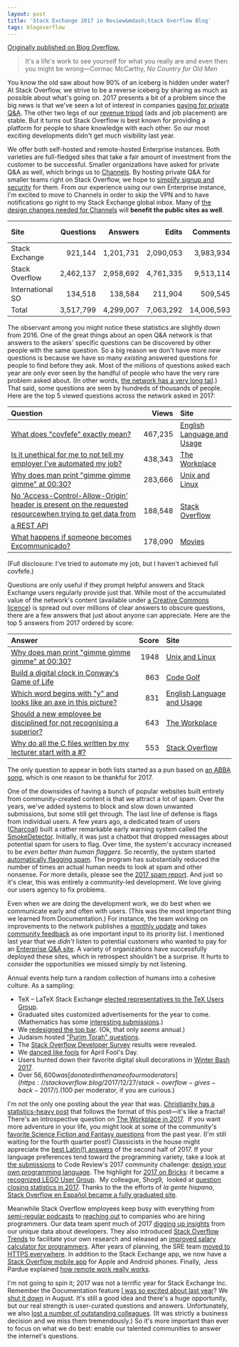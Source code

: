 ```yaml
---
layout: post
title: 'Stack Exchange 2017 in Review&mdash;Stack Overflow Blog'
tags: blogoverflow 
---
```


[Originally published on Blog
Overflow.](https://stackoverflow.blog/2018/01/31/stack-exchange-2017-review/)

> It's a life's work to see yourself for what you really are and even
> then you might be wrong&mdash;Cormac McCarthy, _No Country for Old
> Men_


You know the old saw about how 90% of an iceberg is hidden under
water? At Stack Overflow, we strive to be a reverse iceberg by sharing
as much as possible about what's going on. 2017 presents a bit of a
problem since the big news is that we've seen a lot of interest in
companies [paying for private
Q&A](https://www.stackoverflowbusiness.com/enterprise). The other two
legs of our [revenue
tripod](https://stackoverflow.blog/2016/11/15/how-we-make-money-at-stack-overflow-2016-edition/)
(ads and job placement) are stable. But it turns out Stack Overflow is
best known for providing a platform for people to share knowledge with
each other. So our most exciting developments didn't get much
visibility last year.


We offer both self-hosted and remote-hosted Enterprise instances. Both
varieties are full-fledged sites that take a fair amount of investment
from the customer to be successful. Smaller organizations have asked
for private Q&A as well, which brings us to
[Channels](https://stackoverflow.blog/2017/07/11/introducing-channels-private-qa-team/). By
hosting private Q&A for smaller teams right on Stack Overflow, we hope
to [simplify signup and
security](https://stackoverflow.blog/2017/11/09/why-channels/) for
them. From our experience using our own Enterprise instance, I'm
excited to move to Channels in order to skip the VPN and to have
notifications go right to my Stack Exchange global inbox. Many of [the
design changes needed for
Channels](https://stackoverflow.blog/2017/12/04/designing-channels/)
will **benefit the public sites as well**.




|**Site**|**Questions**|**Answers**|**Edits**|**Comments**|**Accepted Answers**|**Upvotes**|**Downvotes**|**Reviews**|
|:---|---:|---:|---:|---:|---:|---:|---:|---:|
|Stack Exchange|921,144|1,201,731|2,090,053|3,983,934|365,990|7,802,169|1,126,699|1,317,965|
|Stack Overflow|2,462,137|2,958,692|4,761,335|9,513,114|1,041,406|16,710,692|2,549,588|2,638,016|
|International SO|134,518|138,584|211,904|509,545|59,173|394,001|88,297|163,089
|Total|3,517,799|4,299,007|7,063,292|14,006,593|1,466,569|24,906,862|3,764,584|4,119,070|




<!-- #tablepress-1 from cache -->


The observant among you might notice these statistics are slightly
down from 2016. One of the great things about an open Q&A network is
that answers to the askers' specific questions can be discovered by
other people with the same question. So a big reason we don't have
more _new_ questions is because we have so many _existing_ answered
questions for people to find before they ask. Most of the millions of
questions asked each year are only ever seen by the handful of people
who have the very rare problem asked about. (In other words, [the
network has a very long
tail](https://stackoverflow.blog/2011/01/05/the-wikipedia-of-long-tail-programming-questions/).)
That said, some questions are seen by hundreds of thousands of
people. Here are the top 5 viewed questions across the network asked
in 2017:






|**Question**|**Views**|**Site**
|:---|---:|:---|
|[What does "covfefe" exactly mean?](http://english.stackexchange.com/q/391945)|467,235|[English Language and Usage](http://english.stackexchange.com/)|
|[Is it unethical for me to not tell my employer I've automated my job?](http://workplace.stackexchange.com/q/93696)|438,343|[The Workplace](http://workplace.stackexchange.com/)|
|[Why does man print "gimme gimme gimme" at 00:30?](http://unix.stackexchange.com/q/405783)|283,666|[Unix and Linux](http://unix.stackexchange.com/)|
|[No 'Access-Control-Allow-Origin' header is present on the requested resourcewhen trying to get data from a REST API](http://stackoverflow.com/q/43871637)|188,548|[Stack Overflow](http://stackoverflow.com/)|
|[What happens if someone becomes Excommunicado?](http://movies.stackexchange.com/q/69031)|178,090|[Movies](http://movies.stackexchange.com/)|




<!-- #tablepress-2 from cache -->


(Full disclosure: I've tried to automate my job, but I haven't
achieved full covfefe.)


Questions are only useful if they prompt helpful answers and Stack
Exchange users regularly provide just that. While most of the
accumulated value of the network's content (available under [a
Creative Commons
licence](https://creativecommons.org/licenses/by-sa/3.0/)) is spread
out over millions of clear answers to obscure questions, there are a
few answers that just about anyone can appreciate. Here are the top 5
answers from 2017 ordered by score:




|**Answer**|**Score**|**Site**|
|:---|---:|:---|
|[Why does man print "gimme gimme gimme" at 00:30?](http://unix.stackexchange.com/q/405874)|1948|[Unix and Linux](http://unix.stackexchange.com/)|
|[Build a digital clock in Conway's Game of Life](http://codegolf.stackexchange.com/q/111932)|863|[Code Golf](http://codegolf.stackexchange.com/)|
|[Which word begins with "y" and looks like an axe in this picture?](http://english.stackexchange.com/q/395385)|831|[English Language and Usage](http://english.stackexchange.com/)|
|[Should a new employee be disciplined for not recognising a superior?](http://workplace.stackexchange.com/q/99789)|643|[The Workplace](http://workplace.stackexchange.com/)|
|[Why do all the C files written by my lecturer start with a #?](http://stackoverflow.com/q/45629209)|553|[Stack Overflow](http://stackoverflow.com/)|



<!-- #tablepress-3 from cache -->


The only question to appear in both lists started as a pun based on
[an ABBA song](https://www.youtube.com/watch?v=3wCK6INQcHs), which is
one reason to be thankful for 2017.


One of the downsides of having a bunch of popular websites built
entirely from community-created content is that we attract a lot of
spam. Over the years, we've added systems to block and slow down
unwanted submissions, but some still get through. The last line of
defense is flags from individual users. A few years ago, a dedicated
team of users ([Charcoal](http://charcoal-se.org/people.html)) built a
rather remarkable early warning system called the
[SmokeDetector](https://github.com/Charcoal-SE/SmokeDetector). Initially,
it was just a chatbot that dropped messages about potential spam for
users to flag. Over time, the system's accuracy increased to be _even
better than human flaggers_. So recently, the system started
[automatically flagging
spam](https://meta.stackexchange.com/questions/291301/can-a-machine-be-taught-to-flag-spam-automatically). The
program has substantially reduced the number of times an actual human
needs to look at spam and other nonsense. For more details, please see
the [2017 spam
report](https://meta.stackexchange.com/questions/305338/2017-a-year-in-spam). And
just so it's clear, this was entirely a community-led development. We
love giving our users agency to fix problems.


Even when we are doing the development work, we do best when we
communicate early and often with users. (This was the most important
thing we learned from Documentation.) For instance, the team working
on improvements to the network publishes a [monthly
update](https://meta.stackexchange.com/questions/301449/2017-teamdag-project-updates)
and takes [community
feedback](https://meta.stackoverflow.com/questions/354125/help-set-qa-teamdag-product-development-priorities)
as one important input to its priority list. I mentioned last year
that we _didn't_ listen to potential customers who wanted to pay for
an [Enterprise Q&A
site](https://www.stackoverflowbusiness.com/enterprise). A variety of
organizations have successfully deployed these sites, which in
retrospect shouldn't be a surprise. It hurts to consider the
opportunities we missed simply by not listening.


Annual events help turn a random collection of humans into a cohesive
culture. As a sampling:


* TeX – LaTeX Stack Exchange [elected representatives to the TeX Users
  Group](https://tex.meta.stackexchange.com/questions/7212/tug-representatives-for-2017).
* Graduated sites customized advertisements for the year to
  come. (Mathematics has some [interesting
  submissions](https://math.meta.stackexchange.com/questions/25812/community-promotion-ads-2017).)
* We [redesigned the top
  bar](https://stackoverflow.blog/2017/02/14/why-stack-overflow-redesigned-the-top-navigation/). (Ok,
  that only _seems_ annual.)
* Judaism hosted ["Purim Torah"
  questions](https://judaism.stackexchange.com/questions/tagged/purim-torah-in-jest).
* The [Stack Overflow Developer
  Survey](https://stackoverflow.blog/2017/03/22/now-live-stack-overflow-developer-survey-2017-results/)
  results were revealed.
* We [danced like
  fools](https://stackoverflow.blog/2017/03/30/stack-overflow-unveils-next-steps-computer-security/)
  for April Fool's Day.
* Users hunted down their favorite digital skull decorations in
  [Winter Bash
  2017](https://stackoverflow.blog/2018/01/10/farewell-winter-bash-2017/).
* Over $56,600 was [donated in the name of our
  moderators](https://stackoverflow.blog/2017/12/27/stack-overflow-gives-back-2017/). ($100
  per moderator, if you are curious.)

I'm not the only one posting about the year that was. [Christianity
has a statistics-heavy
post](https://christianity.meta.stackexchange.com/questions/6461/year-in-review-2017)
that follows the format of this post—it's like a fractal! There's an
introspective question on [The Workplace in
2017](https://workplace.meta.stackexchange.com/questions/5000/2017-year-in-review).  If
you want more adventure in your life, you might look at some of the
community's [favorite Science Fiction and Fantasy
questions](https://scifi.meta.stackexchange.com/questions/11426/favorite-questions-and-answers-from-third-quarter-of-2017)
from the past year. (I'm still waiting for the fourth quarter post!)
Classicists in the house might appreciate the [best Latin(!)
answers](https://latin.meta.stackexchange.com/questions/322/rewarding-the-best-answers-of-the-second-half-of-2017?noredirect=1&lq=1)
of the second half of 2017. If your language preferences tend toward
the programming variety, take a look at [the
submissions](https://codereview.stackexchange.com/questions/tagged/community-challenge)
to Code Review's 2017 community challenge: [design your own
programming
language](https://codereview.meta.stackexchange.com/questions/8442/code-review-2017-challenge-entries). The
highlight for [2017 on
Bricks](https://bricks.meta.stackexchange.com/questions/416/bricks-se-year-in-review-2017):
it became a [recognized LEGO User
Group](https://lan.lego.com/clubs/59-bricks-stack-exchange/).  My
colleague, Shog9,  looked at [question closing statistics in
2017](https://meta.stackexchange.com/questions/306197/2017-a-year-in-closing). Thanks
to the the efforts of _la gente hispana_, [Stack Overflow en Español
became a fully graduated
site](https://stackoverflow.blog/2017/05/20/stack-overflow-en-espanol-graduated/).


Meanwhile Stack Overflow employees keep busy with everything from
[semi-regular podcasts](https://stackoverflow.blog/podcasts/) to
[reaching out](https://www.stackoverflowbusiness.com/talent) to
companies who are hiring programmers. Our data team spent much of 2017
[digging up insights](https://stackoverflow.blog/insights/) from our
unique data about developers. They also introduced [Stack Overflow
Trends](https://stackoverflow.blog/2017/05/09/introducing-stack-overflow-trends/)
to facilitate your own research and released an [improved salary
calculator for
programmers](https://stackoverflow.blog/2017/09/19/much-developers-earn-find-stack-overflow-salary-calculator/). After
years of planning, the SRE team [moved to HTTPS
everywhere](https://stackoverflow.blog/2017/05/22/stack-overflow-flipped-switch-https/). In
addition to the Stack Exchange app, we now have a [Stack Overflow
mobile
app](https://stackoverflow.blog/2017/05/16/stack-overflow-official-app-launches-ios-android/)
for Apple and Android phones. Finally,  Jess Pardue explained [how
remote work really
works](https://stackoverflow.blog/2017/09/29/making-remote-work-behind-scenes/).


I'm not going to spin it; 2017 was not a terrific year for Stack
Exchange Inc. Remember the Documentation feature [I was so excited
about last
year](https://stackoverflow.blog/2017/01/26/year-in-review-2016/)? We
[shut it
down](https://meta.stackoverflow.com/questions/354217/sunsetting-documentation)
in August. It's still a good idea and there's a huge opportunity, but
our real strength is user-curated questions and
answers. Unfortunately, we also [lost a number of outstanding
colleagues](https://meta.stackexchange.com/questions/303005/what-happened-with-the-stack-overflow-layoffs). (It
was strictly a business decision and we miss them tremendously.) So
it's more important than ever to focus on what we do best: enable our
talented communities to answer the internet's questions.

